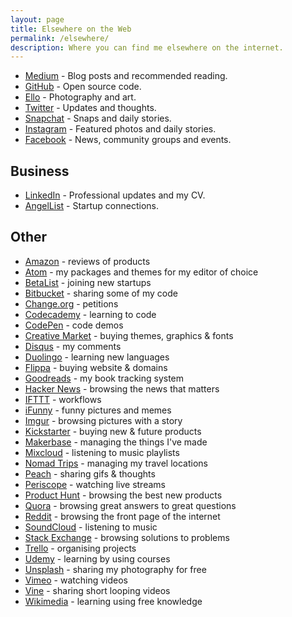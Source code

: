 ```yaml
---
layout: page
title: Elsewhere on the Web
permalink: /elsewhere/
description: Where you can find me elsewhere on the internet.
---
```


- [Medium](https://medium.com/@davisonio) - Blog posts and recommended reading.
- [GitHub](https://github.com/davisonio) - Open source code.
- [Ello](https://ello.co/davisonio) - Photography and art.
- [Twitter](https://twitter.com/davisonio) - Updates and thoughts.
- [Snapchat](https://www.snapchat.com/add/davisonio) - Snaps and daily stories.
- [Instagram](https://www.instagram.com/craigdavisonio/) - Featured photos and daily stories.
- [Facebook](https://www.facebook.com/craigdavisonio) - News, community groups and events.

## Business

- [LinkedIn](http://uk.linkedin.com/in/davisonio) - Professional updates and my CV.
- [AngelList](https://angel.co/davisonio) - Startup connections.

## Other

- [Amazon](https://www.amazon.co.uk/gp/profile/AQ1PI9JYK1YBD) - reviews of products
- [Atom](https://atom.io/users/davisonio) - my packages and themes for my editor of choice
- [BetaList](https://betalist.com/@davisonio) - joining new startups
- [Bitbucket](https://bitbucket.org/davisonio/) - sharing some of my code
- [Change.org](https://www.change.org/u/davisonio) - petitions
- [Codecademy](https://www.codecademy.com/davisonio) - learning to code
- [CodePen](http://codepen.io/davisonio/) - code demos
- [Creative Market](https://creativemarket.com/davisonio) - buying themes, graphics & fonts
- [Disqus](https://disqus.com/by/davisonio/) - my comments
- [Duolingo](https://www.duolingo.com/davisonio) - learning new languages
- [Flippa](https://flippa.com/users/926571) - buying website & domains
- [Goodreads](https://www.goodreads.com/davisonio) - my book tracking system
- [Hacker News](https://news.ycombinator.com/user?id=davisonio) - browsing the news that matters
- [IFTTT](https://ifttt.com/p/davisonio) - workflows
- [iFunny](http://ifunny.co/davisonio) - funny pictures and memes
- [Imgur](https://imgur.com/user/davisonio) - browsing pictures with a story
- [Kickstarter](https://www.kickstarter.com/profile/davisonio) - buying new & future products
- [Makerbase](https://makerbase.co/m/x75bg4) - managing the things I've made
- [Mixcloud](https://www.mixcloud.com/davisonio/) - listening to music playlists
- [Nomad Trips](https://nomadtrips.co/davisonio) - managing my travel locations
- [Peach](http://peach.cool/add/davisonio) - sharing gifs & thoughts
- [Periscope](https://www.periscope.tv/davisonio) - watching live streams
- [Product Hunt](https://www.producthunt.com/@davisonio) - browsing the best new products
- [Quora](https://www.quora.com/profile/Craig-Davison-3) - browsing great answers to great questions
- [Reddit](https://www.reddit.com/user/davisonio/) - browsing the front page of the internet
- [SoundCloud](https://soundcloud.com/davisonio) - listening to music
- [Stack Exchange](https://stackexchange.com/users/6582211/craig-davison) - browsing solutions to problems
- [Trello](https://trello.com/davisonio) - organising projects
- [Udemy](https://www.udemy.com/user/craig-davison/) - learning by using courses
- [Unsplash](https://unsplash.com/@davisonio) - sharing my photography for free
- [Vimeo](https://vimeo.com/davisonio) - watching videos
- [Vine](https://vine.co/davisonio) - sharing short looping videos
- [Wikimedia](https://meta.wikimedia.org/wiki/User:Davisonio) - learning using free knowledge

